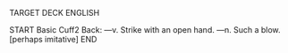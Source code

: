 TARGET DECK
ENGLISH

START
Basic
Cuff2
Back: —v. Strike with an open hand. —n. Such a blow. [perhaps imitative]
END
